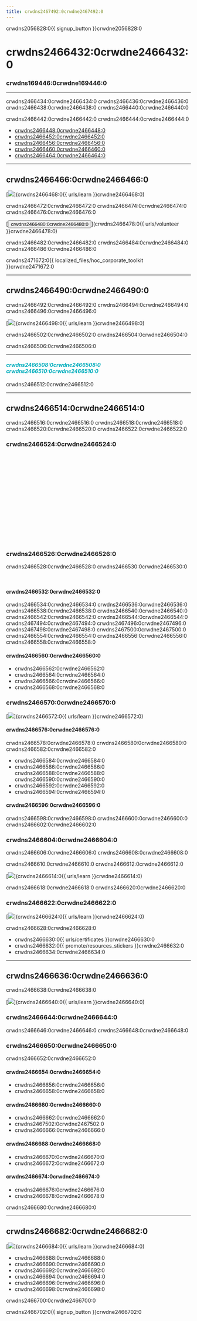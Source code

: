 ```yaml
---
title: crwdns2467492:0crwdne2467492:0
---
```


crwdns2056828:0{{ signup_button }}crwdne2056828:0

# crwdns2466432:0crwdne2466432:0

### crwdns169446:0crwdne169446:0

* * *

crwdns2466434:0crwdne2466434:0 crwdns2466436:0crwdne2466436:0 crwdns2466438:0crwdne2466438:0 crwdns2466440:0crwdne2466440:0

crwdns2466442:0crwdne2466442:0 crwdns2466444:0crwdne2466444:0

- [crwdns2466448:0crwdne2466448:0](crwdns2466446:0crwdne2466446:0)
- [crwdns2466452:0crwdne2466452:0](crwdns2466450:0crwdne2466450:0)
- [crwdns2466456:0crwdne2466456:0](crwdns2466454:0crwdne2466454:0)
- [crwdns2466460:0crwdne2466460:0](crwdns2466458:0crwdne2466458:0)
- [crwdns2466464:0crwdne2466464:0](crwdns2466462:0crwdne2466462:0)

* * *

<a id="encourage-employees"></a>

## crwdns2466466:0crwdne2466466:0

[![](crwdns2466470:0crwdne2466470:0)](crwdns2466468:0{{ urls/learn }}crwdne2466468:0)

crwdns2466472:0crwdne2466472:0 crwdns2466474:0crwdne2466474:0 crwdns2466476:0crwdne2466476:0

[<button>crwdns2466480:0crwdne2466480:0</button>](crwdns2466478:0{{ urls/volunteer }}crwdne2466478:0)

crwdns2466482:0crwdne2466482:0 crwdns2466484:0crwdne2466484:0 crwdns2466486:0crwdne2466486:0

crwdns2471672:0{{ localized_files/hoc_corporate_toolkit }}crwdne2471672:0

* * *

<a id="connect-with-a-school"></a>

## crwdns2466490:0crwdne2466490:0

crwdns2466492:0crwdne2466492:0 crwdns2466494:0crwdne2466494:0 crwdns2466496:0crwdne2466496:0

[![](crwdns2466500:0crwdne2466500:0)](crwdns2466498:0{{ urls/learn }}crwdne2466498:0)

crwdns2466502:0crwdne2466502:0 crwdns2466504:0crwdne2466504:0

crwdns2466506:0crwdne2466506:0

* * *

<h4><font color="00adbc"><i>crwdns2466508:0crwdne2466508:0 crwdns2466510:0crwdne2466510:0</i></font></h4>

crwdns2466512:0crwdne2466512:0

* * *

<a id="host-hour-of-code"></a>

## crwdns2466514:0crwdne2466514:0

crwdns2466516:0crwdne2466516:0 crwdns2466518:0crwdne2466518:0 crwdns2466520:0crwdne2466520:0 crwdns2466522:0crwdne2466522:0

### crwdns2466524:0crwdne2466524:0 <iframe width="500" height="255" src="crwdns107596:0crwdne107596:0" frameborder="0" allowfullscreen mark="crwd-mark"></iframe> 

### crwdns2466526:0crwdne2466526:0

crwdns2466528:0crwdne2466528:0 crwdns2466530:0crwdne2466530:0

<br />

#### crwdns2466532:0crwdne2466532:0

crwdns2466534:0crwdne2466534:0 crwdns2466536:0crwdne2466536:0 crwdns2466538:0crwdne2466538:0 crwdns2466540:0crwdne2466540:0 crwdns2466542:0crwdne2466542:0 crwdns2466544:0crwdne2466544:0 crwdns2467494:0crwdne2467494:0 crwdns2467496:0crwdne2467496:0 crwdns2467498:0crwdne2467498:0 crwdns2467500:0crwdne2467500:0 crwdns2466554:0crwdne2466554:0 crwdns2466556:0crwdne2466556:0 crwdns2466558:0crwdne2466558:0 <br />

#### crwdns2466560:0crwdne2466560:0

- crwdns2466562:0crwdne2466562:0 
- crwdns2466564:0crwdne2466564:0
- crwdns2466566:0crwdne2466566:0
- crwdns2466568:0crwdne2466568:0

### crwdns2466570:0crwdne2466570:0

[![](crwdns2466574:0crwdne2466574:0)](crwdns2466572:0{{ urls/learn }}crwdne2466572:0)

#### crwdns2466576:0crwdne2466576:0

crwdns2466578:0crwdne2466578:0 crwdns2466580:0crwdne2466580:0 crwdns2466582:0crwdne2466582:0

- crwdns2466584:0crwdne2466584:0
- crwdns2466586:0crwdne2466586:0 crwdns2466588:0crwdne2466588:0 crwdns2466590:0crwdne2466590:0
- crwdns2466592:0crwdne2466592:0
- crwdns2466594:0crwdne2466594:0

#### crwdns2466596:0crwdne2466596:0

crwdns2466598:0crwdne2466598:0 crwdns2466600:0crwdne2466600:0 crwdns2466602:0crwdne2466602:0

### crwdns2466604:0crwdne2466604:0

crwdns2466606:0crwdne2466606:0 crwdns2466608:0crwdne2466608:0

crwdns2466610:0crwdne2466610:0 crwdns2466612:0crwdne2466612:0

[![](crwdns2466616:0crwdne2466616:0)](crwdns2466614:0{{ urls/learn }}crwdne2466614:0)

crwdns2466618:0crwdne2466618:0 crwdns2466620:0crwdne2466620:0

<a id="celebrate"></a>

### crwdns2466622:0crwdne2466622:0

[![](crwdns2466626:0crwdne2466626:0)](crwdns2466624:0{{ urls/learn }}crwdne2466624:0)

crwdns2466628:0crwdne2466628:0

- crwdns2466630:0{{ urls/certificates }}crwdne2466630:0
- crwdns2466632:0{{ promote/resources_stickers }}crwdne2466632:0 
- crwdns2466634:0crwdne2466634:0

* * *

<a id="promote-hour-of-code"></a>

## crwdns2466636:0crwdne2466636:0

crwdns2466638:0crwdne2466638:0

[![](crwdns2466642:0crwdne2466642:0)](crwdns2466640:0{{ urls/learn }}crwdne2466640:0)

### crwdns2466644:0crwdne2466644:0

crwdns2466646:0crwdne2466646:0 crwdns2466648:0crwdne2466648:0

### crwdns2466650:0crwdne2466650:0

crwdns2466652:0crwdne2466652:0

#### crwdns2466654:0crwdne2466654:0

- crwdns2466656:0crwdne2466656:0 
- crwdns2466658:0crwdne2466658:0 

#### crwdns2466660:0crwdne2466660:0

- crwdns2466662:0crwdne2466662:0 
- crwdns2467502:0crwdne2467502:0 
- crwdns2466666:0crwdne2466666:0 

#### crwdns2466668:0crwdne2466668:0

- crwdns2466670:0crwdne2466670:0 
- crwdns2466672:0crwdne2466672:0 

#### crwdns2466674:0crwdne2466674:0

- crwdns2466676:0crwdne2466676:0 
- crwdns2466678:0crwdne2466678:0

crwdns2466680:0crwdne2466680:0

* * *

<a id="support-hour-of-code"></a>

## crwdns2466682:0crwdne2466682:0

[![](crwdns2466686:0crwdne2466686:0)](crwdns2466684:0{{ urls/learn }}crwdne2466684:0)

- crwdns2466688:0crwdne2466688:0
- crwdns2466690:0crwdne2466690:0 
- crwdns2466692:0crwdne2466692:0
- crwdns2466694:0crwdne2466694:0
- crwdns2466696:0crwdne2466696:0 
- crwdns2466698:0crwdne2466698:0 

crwdns2466700:0crwdne2466700:0

crwdns2466702:0{{ signup_button }}crwdne2466702:0